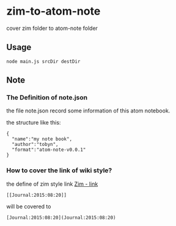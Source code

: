 # zim-to-atom-note
cover zim folder to atom-note folder

## Usage

```
node main.js srcDir destDir
```

## Note
### The Definition of note.json
the file note.json record some information of this atom notebook.

the structure like this:

```
{
  "name":"my note book",
  "author":"tobyn",
  "format":"atom-note-v0.0.1"
}
```

### How to cover the link of wiki style?
the define of zim style link [Zim - link](http://zim-wiki.org/manual/Help/Links.html)

```
[[Journal:2015:08:20]]
```

will be covered to

```
[Journal:2015:08:20](Journal:2015:08:20)
```
